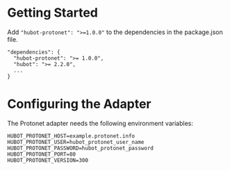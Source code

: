 Getting Started
===============
Add `"hubot-protonet": ">=1.0.0"` to the dependencies in the package.json file.

    "dependencies": {
      "hubot-protonet": ">= 1.0.0",
      "hubot": ">= 2.2.0",
      ...
    }


Configuring the Adapter
=======================
The Protonet adapter needs the following environment variables:

    HUBOT_PROTONET_HOST=example.protonet.info
    HUBOT_PROTONET_USER=hubot_protonet_user_name
    HUBOT_PROTONET_PASSWORD=hubot_protonet_password
    HUBOT_PROTONET_PORT=80
    HUBOT_PROTONET_VERSION=300
